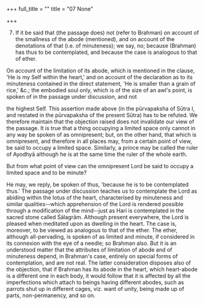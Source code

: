 +++
full_title = ""
title = "07 None"

+++


7. If it be said that (the passage does) not (refer to Brahman) on account of the smallness of the abode (mentioned), and on account of the denotations of that (i.e. of minuteness); we say, no; because (Brahman) has thus to be contemplated, and because the case is analogous to that of ether.

On account of the limitation of its abode, which is mentioned in the clause, 'He is my Self within the heart,' and on account of the declaration as to its minuteness contained in the direct statement, 'He is smaller than a grain of rice,' &c.; the embodied soul only, which is of the size of an awl's point, is spoken of in the passage under discussion, and not

the highest Self. This assertion made above (in the pūrvapaksha of Sūtra I, and restated in the pūrvapaksha of the present Sūtra) has to be refuted. We therefore maintain that the objection raised does not invalidate our view of the passage. It is true that a thing occupying a limited space only cannot in any way be spoken of as omnipresent; but, on the other hand, that which is omnipresent, and therefore in all places may, from a certain point of view, be said to occupy a limited space. Similarly, a prince may be called the ruler of Ayodhyā although he is at the same time the ruler of the whole earth.

But from what point of view can the omnipresent Lord be said to occupy a limited space and to be minute?

He may, we reply, be spoken of thus, 'because he is to be contemplated thus.' The passage under discussion teaches us to contemplate the Lord as abiding within the lotus of the heart, characterised by minuteness and similar qualities--which apprehension of the Lord is rendered possible through a modification of the mind--just as Hari is contemplated in the sacred stone called Śālagrām. Although present everywhere, the Lord is pleased when meditated upon as dwelling in the heart. The case is, moreover, to be viewed as analogous to that of the ether. The ether, although all-pervading, is spoken of as limited and minute, if considered in its connexion with the eye of a needle; so Brahman also. But it is an understood matter that the attributes of limitation of abode and of minuteness depend, in Brahman's case, entirely on special forms of contemplation, and are not real. The latter consideration disposes also of the objection, that if Brahman has its abode in the heart, which heart-abode is a different one in each body, it would follow that it is affected by all the imperfections which attach to beings having different abodes, such as parrots shut up in different cages, viz. want of unity, being made up of parts, non-permanency, and so on.

